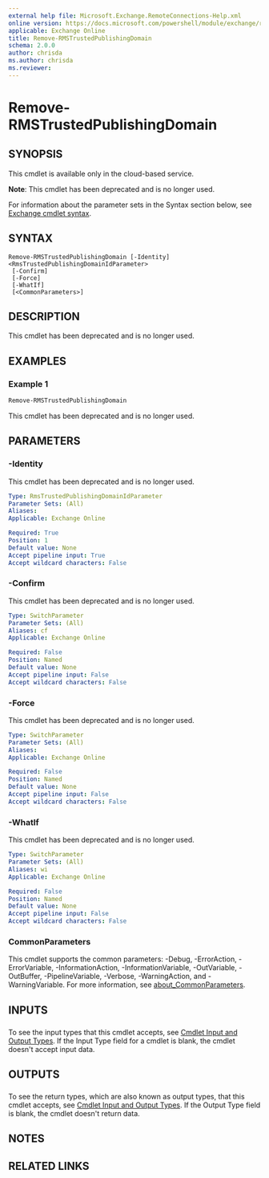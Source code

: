 ```yaml
---
external help file: Microsoft.Exchange.RemoteConnections-Help.xml
online version: https://docs.microsoft.com/powershell/module/exchange/remove-rmstrustedpublishingdomain
applicable: Exchange Online
title: Remove-RMSTrustedPublishingDomain
schema: 2.0.0
author: chrisda
ms.author: chrisda
ms.reviewer:
---
```


# Remove-RMSTrustedPublishingDomain

## SYNOPSIS
This cmdlet is available only in the cloud-based service.

**Note**: This cmdlet has been deprecated and is no longer used.

For information about the parameter sets in the Syntax section below, see [Exchange cmdlet syntax](https://docs.microsoft.com/powershell/exchange/exchange-cmdlet-syntax).

## SYNTAX

```
Remove-RMSTrustedPublishingDomain [-Identity] <RmsTrustedPublishingDomainIdParameter>
 [-Confirm]
 [-Force]
 [-WhatIf]
 [<CommonParameters>]
```

## DESCRIPTION
This cmdlet has been deprecated and is no longer used.
## EXAMPLES

### Example 1
```powershell
Remove-RMSTrustedPublishingDomain
```

This cmdlet has been deprecated and is no longer used.

## PARAMETERS

### -Identity
This cmdlet has been deprecated and is no longer used.

```yaml
Type: RmsTrustedPublishingDomainIdParameter
Parameter Sets: (All)
Aliases:
Applicable: Exchange Online

Required: True
Position: 1
Default value: None
Accept pipeline input: True
Accept wildcard characters: False
```

### -Confirm
This cmdlet has been deprecated and is no longer used.

```yaml
Type: SwitchParameter
Parameter Sets: (All)
Aliases: cf
Applicable: Exchange Online

Required: False
Position: Named
Default value: None
Accept pipeline input: False
Accept wildcard characters: False
```

### -Force
This cmdlet has been deprecated and is no longer used.

```yaml
Type: SwitchParameter
Parameter Sets: (All)
Aliases:
Applicable: Exchange Online

Required: False
Position: Named
Default value: None
Accept pipeline input: False
Accept wildcard characters: False
```

### -WhatIf
This cmdlet has been deprecated and is no longer used.

```yaml
Type: SwitchParameter
Parameter Sets: (All)
Aliases: wi
Applicable: Exchange Online

Required: False
Position: Named
Default value: None
Accept pipeline input: False
Accept wildcard characters: False
```

### CommonParameters
This cmdlet supports the common parameters: -Debug, -ErrorAction, -ErrorVariable, -InformationAction, -InformationVariable, -OutVariable, -OutBuffer, -PipelineVariable, -Verbose, -WarningAction, and -WarningVariable. For more information, see [about_CommonParameters](https://go.microsoft.com/fwlink/p/?LinkID=113216).

## INPUTS

###  
To see the input types that this cmdlet accepts, see [Cmdlet Input and Output Types](https://go.microsoft.com/fwlink/p/?linkId=616387). If the Input Type field for a cmdlet is blank, the cmdlet doesn't accept input data.

## OUTPUTS

###  
To see the return types, which are also known as output types, that this cmdlet accepts, see [Cmdlet Input and Output Types](https://go.microsoft.com/fwlink/p/?linkId=616387). If the Output Type field is blank, the cmdlet doesn't return data.

## NOTES

## RELATED LINKS
